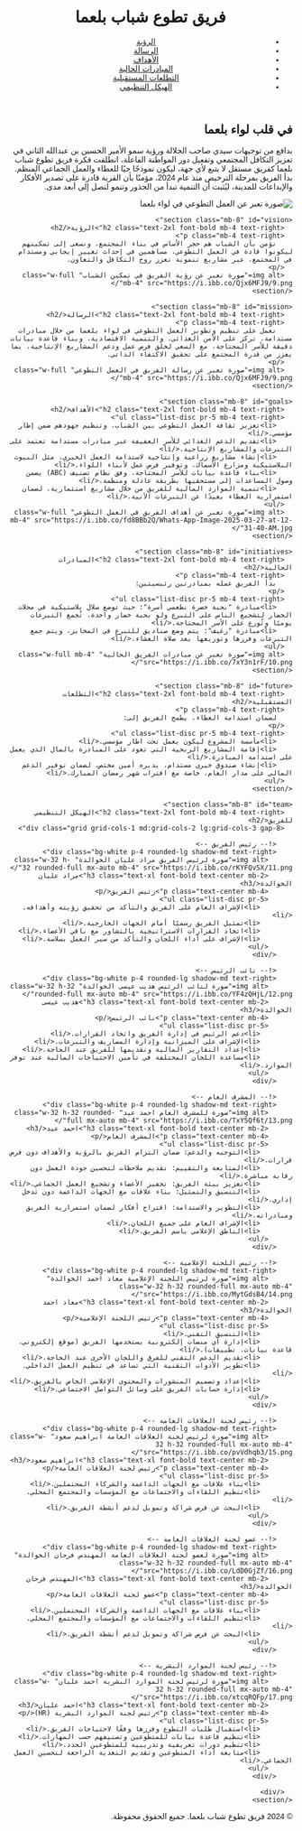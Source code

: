 <!DOCTYPE html>
<html lang="ar" dir="rtl">
<head>
  <meta charset="utf-8"/>
  <meta content="width=device-width, initial-scale=1.0" name="viewport"/>
  <title>فريق تطوع شباب بلعما</title>
  <script src="https://cdn.tailwindcss.com"></script>
  <link href="https://cdnjs.cloudflare.com/ajax/libs/font-awesome/5.15.3/css/all.min.css" rel="stylesheet"/>
  <link href="https://fonts.googleapis.com/css2?family=Cairo:wght@400;700&display=swap" rel="stylesheet"/>
  <style>
    body {
      font-family: 'Cairo', sans-serif;
    }
    .list-disc {
      padding-right: 1.25rem;
      padding-left: 0;
    }
  </style>
</head>
<body class="bg-gray-100 text-gray-900">
  <header class="bg-blue-900 text-white py-4">
    <div class="container mx-auto flex justify-between items-center">
      <h1 class="text-3xl font-bold">فريق تطوع شباب بلعما</h1>
      <nav>
        <ul class="flex space-x-4 space-x-reverse">
          <li><a class="hover:underline" href="#vision">الرؤية</a></li>
          <li><a class="hover:underline" href="#mission">الرسالة</a></li>
          <li><a class="hover:underline" href="#goals">الأهداف</a></li>
          <li><a class="hover:underline" href="#initiatives">المبادرات الحالية</a></li>
          <li><a class="hover:underline" href="#future">التطلعات المستقبلية</a></li>
          <li><a class="hover:underline" href="#team">الهيكل التنظيمي</a></li>
        </ul>
      </nav>
    </div>
  </header>

  <main class="container mx-auto py-8">
    <section class="mb-8" id="introduction">
      <h2 class="text-2xl font-bold mb-4 text-right">في قلب لواء بلعما</h2>
      <p class="mb-4 text-right">
        بدافع من توجيهات سيدي صاحب الجلالة ورؤية سمو الأمير الحسين بن عبدالله الثاني في تعزيز التكافل المجتمعي وتفعيل دور المواطنة الفاعلة، انطلقت فكرة فريق تطوع شباب بلعما كفريق مستقل لا يتبع لأي جهة، ليكون نموذجًا حيًا للعطاء والعمل الجماعي المنظم. بدأ الفريق بمرحلة الترخيص منذ عام 2024، مؤمنًا بأن القرية قادرة على تصدير الأفكار والإبداعات للمدينة، ليُثبت أن التنمية تبدأ من الجذور وتنمو لتصل إلى أبعد مدى.
      </p>
      <img alt="صورة تعبر عن العمل التطوعي في لواء بلعما" class="w-full mb-4" src="https://i.ibb.co/Z1d3JYCh/8.png"/>
    </section>

    <section class="mb-8" id="vision">
      <h2 class="text-2xl font-bold mb-4 text-right">الرؤية</h2>
      <p class="mb-4 text-right">
        نؤمن بأن الشباب هم حجر الأساس في بناء المجتمع، ونسعى إلى تمكينهم ليكونوا قادة في العمل التطوعي، مساهمين في إحداث تغيير إيجابي ومستدام في المجتمع، عبر مشاريع تنموية تعزز روح التكافل والتعاون.
      </p>
      <img alt="صورة تعبر عن رؤية الفريق في تمكين الشباب" class="w-full mb-4" src="https://i.ibb.co/Qjx6MFJ9/9.png"/>
    </section>

    <section class="mb-8" id="mission">
      <h2 class="text-2xl font-bold mb-4 text-right">الرسالة</h2>
      <p class="mb-4 text-right">
        نعمل على تنظيم وتطوير العمل التطوعي في لواء بلعما من خلال مبادرات مستدامة، تركز على الأمن الغذائي، والتنمية الاقتصادية، وبناء قاعدة بيانات دقيقة للأسر المحتاجة، مع السعي لخلق فرص عمل ودعم المشاريع الإنتاجية، بما يعزز من قدرة المجتمع على تحقيق الاكتفاء الذاتي.
      </p>
      <img alt="صورة تعبر عن رسالة الفريق في العمل التطوعي" class="w-full mb-4" src="https://i.ibb.co/Qjx6MFJ9/9.png"/>
    </section>

    <section class="mb-8" id="goals">
      <h2 class="text-2xl font-bold mb-4 text-right">الأهداف</h2>
      <ul class="list-disc pr-5 mb-4 text-right">
        <li>تعزيز ثقافة العمل التطوعي بين الشباب، وتنظيم جهودهم ضمن إطار مؤسسي.</li>
        <li>تقديم الدعم الغذائي للأسر العفيفة عبر مبادرات مستدامة تعتمد على التبرعات والمشاريع الإنتاجية.</li>
        <li>إنشاء مشاريع زراعية وإنتاجية لاستدامة العمل الخيري، مثل البيوت البلاستيكية ومزارع الأسماك، وتوفير فرص عمل لأبناء اللواء.</li>
        <li>بناء قاعدة بيانات للأسر المحتاجة، وفق نظام تصنيف (ABC) يضمن وصول المساعدات إلى مستحقيها بطريقة عادلة ومنظمة.</li>
        <li>تنمية الموارد المالية للفريق من خلال مشاريع استثمارية، لضمان استمرارية العطاء بعيدًا عن التبرعات الآنية.</li>
      </ul>
      <img alt="صورة تعبر عن أهداف الفريق في العمل التطوعي" class="w-full mb-4" src="https://i.ibb.co/fd8BBb2Q/Whats-App-Image-2025-03-27-at-12-31-40-AM.jpg"/>
    </section>

    <section class="mb-8" id="initiatives">
      <h2 class="text-2xl font-bold mb-4 text-right">المبادرات الحالية</h2>
      <p class="mb-4 text-right">
        بدأ الفريق عمله بمبادرتين رئيسيتين:
      </p>
      <ul class="list-disc pr-5 mb-4 text-right">
        <li>مبادرة "بحبة خضرة نطعمي أسرة": حيث توضع سلال بلاستيكية في محلات الخضار لتشجيع الناس على التبرع ولو بحبة خضار واحدة، تُجمع التبرعات يوميًا وتُوزع على الأسر المحتاجة.</li>
        <li>مبادرة "رغيف": يتم وضع صناديق للتبرع في المخابز، ويتم جمع التبرعات وفرزها وتوزيعها بعد صلاة العشاء.</li>
      </ul>
      <img alt="صورة تعبر عن مبادرات الفريق الحالية" class="w-full mb-4" src="https://i.ibb.co/7xY3n1rF/10.png"/>
    </section>

    <section class="mb-8" id="future">
      <h2 class="text-2xl font-bold mb-4 text-right">التطلعات المستقبلية</h2>
      <p class="mb-4 text-right">
        لضمان استدامة العطاء، يطمح الفريق إلى:
      </p>
      <ul class="list-disc pr-5 mb-4 text-right">
        <li>مأسسة المشروع ليكون يعمل تحت اطار مؤسسي.</li>
        <li>إقامة المشاريع الربحية التي تعود على المبادرة بالمال الذي يعمل على استدامة المبادرة.</li>
        <li>إنشاء صندوق خيري مستدام، يديره أمين مختص، لضمان توفير الدعم المالي على مدار العام، خاصة مع اقتراب شهر رمضان المبارك.</li>
      </ul>
    </section>

    <section class="mb-8" id="team">
      <h2 class="text-2xl font-bold mb-4 text-right">الهيكل التنظيمي للفريق</h2>
      <div class="grid grid-cols-1 md:grid-cols-2 lg:grid-cols-3 gap-8">
        
        <!-- رئيس الفريق -->
        <div class="bg-white p-4 rounded-lg shadow-md text-right">
          <img alt="صورة لرئيس الفريق مراد عليان الخوالدة" class="w-32 h-32 rounded-full mx-auto mb-4" src="https://i.ibb.co/rKYFQvSX/11.png"/>
          <h3 class="text-xl font-bold text-center mb-2">مراد عليان الخوالدة</h3>
          <p class="text-center mb-4">رئيس الفريق</p>
          <ul class="list-disc pr-5">
            <li>الإشراف العام على الفريق والتأكد من تحقيق رؤيته وأهدافه.</li>
            <li>تمثيل الفريق رسميًا أمام الجهات الخارجية.</li>
            <li>اتخاذ القرارات الاستراتيجية بالتشاور مع باقي الأعضاء.</li>
            <li>الإشراف على أداء اللجان والتأكد من سير العمل بسلاسة.</li>
          </ul>
        </div>

        <!-- نائب الرئيس -->
        <div class="bg-white p-4 rounded-lg shadow-md text-right">
          <img alt="صورة لنائب الرئيس هديب عيسى الخوالدة" class="w-32 h-32 rounded-full mx-auto mb-4" src="https://i.ibb.co/YF4zQHjL/12.png"/>
          <h3 class="text-xl font-bold text-center mb-2">هديب عيسى الخوالدة</h3>
          <p class="text-center mb-4">نائب الرئيس</p>
          <ul class="list-disc pr-5">
            <li>دعم الرئيس في إدارة الفريق واتخاذ القرارات.</li>
            <li>الإشراف على الميزانية وإدارة المصاريف والتبرعات.</li>
            <li>إعداد التقارير المالية وتقديمها للفريق عند الحاجة.</li>
            <li>مساعدة اللجان المختلفة في تأمين الاحتياجات المالية عند توفر الموارد.</li>
          </ul>
        </div>

        <!-- المشرف العام -->
        <div class="bg-white p-4 rounded-lg shadow-md text-right">
          <img alt="صورة للمشرف العام احمد عيد" class="w-32 h-32 rounded-full mx-auto mb-4" src="https://i.ibb.co/TxY5Qf6t/13.png"/>
          <h3 class="text-xl font-bold text-center mb-2">احمد عيد</h3>
          <p class="text-center mb-4">المشرف العام</p>
          <ul class="list-disc pr-5">
            <li>التوجيه والدعم: ضمان التزام الفريق بالرؤية والأهداف دون فرض قرارات.</li>
            <li>المتابعة والتقييم: تقديم ملاحظات لتحسين جودة العمل دون رقابة مباشرة.</li>
            <li>تعزيز بيئة الفريق: تحفيز الأعضاء وتشجيع العمل الجماعي.</li>
            <li>التنسيق والتمثيل: بناء علاقات مع الجهات الداعمة دون تدخل إداري.</li>
            <li>التطوير والاستدامة: اقتراح أفكار لضمان استمرارية الفريق ومبادراته.</li>
            <li>الإشراف العام على جميع اللجان.</li>
            <li>الناطق الإعلامي باسم الفريق.</li>
          </ul>
        </div>

        <!-- رئيس اللجنة الإعلامية -->
        <div class="bg-white p-4 rounded-lg shadow-md text-right">
          <img alt="صورة لرئيس اللجنة الإعلامية معاذ احمد الخوالدة" class="w-32 h-32 rounded-full mx-auto mb-4" src="https://i.ibb.co/MytGdsB4/14.png"/>
          <h3 class="text-xl font-bold text-center mb-2">معاذ احمد الخوالدة</h3>
          <p class="text-center mb-4">رئيس اللجنة الإعلامية</p>
          <ul class="list-disc pr-5">
            <li>التنسيق التقني.</li>
            <li>إدارة أي منصات إلكترونية يستخدمها الفريق (موقع إلكتروني، قاعدة بيانات، تطبيقات).</li>
            <li>تقديم الدعم التقني للفرق واللجان الأخرى عند الحاجة.</li>
            <li>تطوير الأدوات التقنية التي تساعد في تنظيم العمل الداخلي.</li>
            <li>إعداد وتصميم المنشورات والمحتوى الإعلامي الخاص بالفريق.</li>
            <li>إدارة حسابات الفريق على وسائل التواصل الاجتماعي.</li>
          </ul>
        </div>

        <!-- رئيس لجنة العلاقات العامة -->
        <div class="bg-white p-4 rounded-lg shadow-md text-right">
          <img alt="صورة لرئيس لجنة العلاقات العامة ابراهيم سعود" class="w-32 h-32 rounded-full mx-auto mb-4" src="https://i.ibb.co/pvVdhqb3/15.png"/>
          <h3 class="text-xl font-bold text-center mb-2">ابراهيم سعود</h3>
          <p class="text-center mb-4">رئيس لجنة العلاقات العامة</p>
          <ul class="list-disc pr-5">
            <li>بناء علاقات مع الجهات الداعمة والشركاء المحتملين.</li>
            <li>تنظيم اللقاءات والاجتماعات مع المؤسسات والمجتمع المحلي.</li>
            <li>البحث عن فرص شراكة وتمويل لدعم أنشطة الفريق.</li>
          </ul>
        </div>

        <!-- عضو لجنة العلاقات العامة -->
        <div class="bg-white p-4 rounded-lg shadow-md text-right">
          <img alt="صورة لعضو لجنة العلاقات العامة المهندس فرحان الخوالدة" class="w-32 h-32 rounded-full mx-auto mb-4" src="https://i.ibb.co/LdD0GjZf/16.png"/>
          <h3 class="text-xl font-bold text-center mb-2">المهندس فرحان الخوالدة</h3>
          <p class="text-center mb-4">عضو لجنة العلاقات العامة</p>
          <ul class="list-disc pr-5">
            <li>بناء علاقات مع الجهات الداعمة والشركاء المحتملين.</li>
            <li>تنظيم اللقاءات والاجتماعات مع المؤسسات والمجتمع المحلي.</li>
            <li>البحث عن فرص شراكة وتمويل لدعم أنشطة الفريق.</li>
          </ul>
        </div>

        <!-- رئيس لجنة الموارد البشرية -->
        <div class="bg-white p-4 rounded-lg shadow-md text-right">
          <img alt="صورة لرئيس لجنة الموارد البشرية احمد عليان" class="w-32 h-32 rounded-full mx-auto mb-4" src="https://i.ibb.co/xtcqRQFp/17.png"/>
          <h3 class="text-xl font-bold text-center mb-2">احمد عليان</h3>
          <p class="text-center mb-4">رئيس لجنة الموارد البشرية (HR)</p>
          <ul class="list-disc pr-5">
            <li>استقبال طلبات التطوع وفرزها وفقًا لاحتياجات الفريق.</li>
            <li>تنظيم قاعدة بيانات للمتطوعين وتصنيفهم حسب المهارات.</li>
            <li>تنظيم دورات تعريفية وتدريبية للمتطوعين الجدد.</li>
            <li>متابعة أداء المتطوعين وتقديم التغذية الراجعة لتحسين العمل الجماعي.</li>
          </ul>
        </div>

      </div>
    </section>
  </main>

  <footer class="bg-blue-900 text-white py-4">
    <div class="container mx-auto text-center">
      <p>© 2024 فريق تطوع شباب بلعما. جميع الحقوق محفوظة.</p>
    </div>
  </footer>
</body>
</html>
